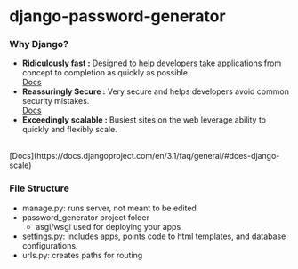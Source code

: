 # django-password-generator

### Why Django?
* **Ridiculously fast :** Designed to help developers take applications from concept to completion as quickly as possible.<br />
  [Docs](https://docs.djangoproject.com/en/3.1/intro/overview/)
* **Reassuringly Secure :** Very secure and helps developers avoid common security mistakes.<br />
  [Docs](https://docs.djangoproject.com/en/3.1/topics/security/)
* **Exceedingly scalable :** Busiest sites on the web leverage ability to quickly and flexibly scale.
<br />
  [Docs](https://docs.djangoproject.com/en/3.1/faq/general/#does-django-scale)
  
### File Structure
* manage.py: runs server, not meant to be edited
* password_generator project folder
    * asgi/wsgi used for deploying your apps
* settings.py: includes apps, points code to html templates, and database configurations.
* urls.py: creates paths for routing


